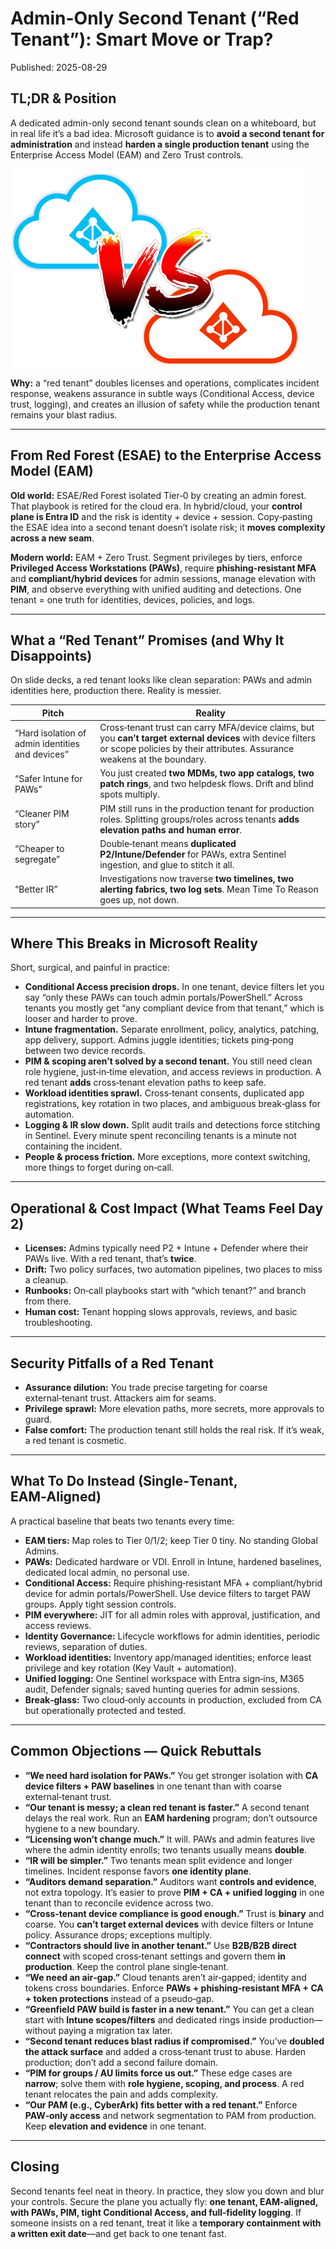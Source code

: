 # Admin-Only Second Tenant (“Red Tenant”): Smart Move or Trap?
Published: 2025-08-29

## TL;DR & Position
A dedicated admin-only second tenant sounds clean on a whiteboard, but in real life it’s a bad idea. Microsoft guidance is to **avoid a second tenant for administration** and instead **harden a single production tenant** using the Enterprise Access Model (EAM) and Zero Trust controls.

![](assets/Red%20Tenant%20Smart%20move%20or%20trap/2025-08-29-01-03-39.png)

**Why:** a “red tenant” doubles licenses and operations, complicates incident response, weakens assurance in subtle ways (Conditional Access, device trust, logging), and creates an illusion of safety while the production tenant remains your blast radius.

---

## From Red Forest (ESAE) to the Enterprise Access Model (EAM)
**Old world:** ESAE/Red Forest isolated Tier‑0 by creating an admin forest. That playbook is retired for the cloud era. In hybrid/cloud, your **control plane is Entra ID** and the risk is identity + device + session. Copy‑pasting the ESAE idea into a second tenant doesn’t isolate risk; it **moves complexity across a new seam**.

**Modern world:** EAM + Zero Trust. Segment privileges by tiers, enforce **Privileged Access Workstations (PAWs)**, require **phishing‑resistant MFA** and **compliant/hybrid devices** for admin sessions, manage elevation with **PIM**, and observe everything with unified auditing and detections. One tenant = one truth for identities, devices, policies, and logs.

---

## What a “Red Tenant” Promises (and Why It Disappoints)
On slide decks, a red tenant looks like clean separation: PAWs and admin identities here, production there. Reality is messier.

| Pitch | Reality |
|---|---|
| “Hard isolation of admin identities and devices” | Cross‑tenant trust can carry MFA/device claims, but you **can’t target external devices** with device filters or scope policies by their attributes. Assurance weakens at the boundary. |
| “Safer Intune for PAWs” | You just created **two MDMs, two app catalogs, two patch rings**, and two helpdesk flows. Drift and blind spots multiply. |
| “Cleaner PIM story” | PIM still runs in the production tenant for production roles. Splitting groups/roles across tenants **adds elevation paths and human error**. |
| “Cheaper to segregate” | Double‑tenant means **duplicated P2/Intune/Defender** for PAWs, extra Sentinel ingestion, and glue to stitch it all. |
| “Better IR” | Investigations now traverse **two timelines, two alerting fabrics, two log sets**. Mean Time To Reason goes up, not down. |

---

## Where This Breaks in Microsoft Reality
Short, surgical, and painful in practice:

- **Conditional Access precision drops.** In one tenant, device filters let you say “only these PAWs can touch admin portals/PowerShell.” Across tenants you mostly get “any compliant device from that tenant,” which is looser and harder to prove.
- **Intune fragmentation.** Separate enrollment, policy, analytics, patching, app delivery, support. Admins juggle identities; tickets ping‑pong between two device records.
- **PIM & scoping aren’t solved by a second tenant.** You still need clean role hygiene, just‑in‑time elevation, and access reviews in production. A red tenant **adds** cross‑tenant elevation paths to keep safe.
- **Workload identities sprawl.** Cross‑tenant consents, duplicated app registrations, key rotation in two places, and ambiguous break‑glass for automation.
- **Logging & IR slow down.** Split audit trails and detections force stitching in Sentinel. Every minute spent reconciling tenants is a minute not containing the incident.
- **People & process friction.** More exceptions, more context switching, more things to forget during on‑call.

---

## Operational & Cost Impact (What Teams Feel Day 2)
- **Licenses:** Admins typically need P2 + Intune + Defender where their PAWs live. With a red tenant, that’s **twice**.
- **Drift:** Two policy surfaces, two automation pipelines, two places to miss a cleanup.
- **Runbooks:** On‑call playbooks start with “which tenant?” and branch from there.
- **Human cost:** Tenant hopping slows approvals, reviews, and basic troubleshooting.

---

## Security Pitfalls of a Red Tenant
- **Assurance dilution:** You trade precise targeting for coarse external‑tenant trust. Attackers aim for seams.
- **Privilege sprawl:** More elevation paths, more secrets, more approvals to guard.
- **False comfort:** The production tenant still holds the real risk. If it’s weak, a red tenant is cosmetic.

---

## What To Do Instead (Single‑Tenant, EAM‑Aligned)
A practical baseline that beats two tenants every time:

- **EAM tiers:** Map roles to Tier 0/1/2; keep Tier 0 tiny. No standing Global Admins.
- **PAWs:** Dedicated hardware or VDI. Enroll in Intune, hardened baselines, dedicated local admin, no personal use.
- **Conditional Access:** Require phishing‑resistant MFA + compliant/hybrid device for admin portals/PowerShell. Use device filters to target PAW groups. Apply tight session controls.
- **PIM everywhere:** JIT for all admin roles with approval, justification, and access reviews.
- **Identity Governance:** Lifecycle workflows for admin identities, periodic reviews, separation of duties.
- **Workload identities:** Inventory app/managed identities; enforce least privilege and key rotation (Key Vault + automation).
- **Unified logging:** One Sentinel workspace with Entra sign‑ins, M365 audit, Defender signals; saved hunting queries for admin sessions.
- **Break‑glass:** Two cloud‑only accounts in production, excluded from CA but operationally protected and tested.

---

## Common Objections — Quick Rebuttals
- **“We need hard isolation for PAWs.”** You get stronger isolation with **CA device filters + PAW baselines** in one tenant than with coarse external‑tenant trust.
- **“Our tenant is messy; a clean red tenant is faster.”** A second tenant delays the real work. Run an **EAM hardening** program; don’t outsource hygiene to a new boundary.
- **“Licensing won’t change much.”** It will. PAWs and admin features live where the admin identity enrolls; two tenants usually means **double**.
- **“IR will be simpler.”** Two tenants mean split evidence and longer timelines. Incident response favors **one identity plane**.
- **“Auditors demand separation.”** Auditors want **controls and evidence**, not extra topology. It’s easier to prove **PIM + CA + unified logging** in one tenant than to reconcile evidence across two.
- **“Cross‑tenant device compliance is good enough.”** Trust is **binary** and coarse. You **can’t target external devices** with device filters or Intune policy. Assurance drops; exceptions multiply.
- **“Contractors should live in another tenant.”** Use **B2B/B2B direct connect** with scoped cross‑tenant settings and govern them **in production**. Keep the control plane single‑tenant.
- **“We need an air‑gap.”** Cloud tenants aren’t air‑gapped; identity and tokens cross boundaries. Enforce **PAWs + phishing‑resistant MFA + CA + token protections** instead of a pseudo‑gap.
- **“Greenfield PAW build is faster in a new tenant.”** You can get a clean start with **Intune scopes/filters** and dedicated rings inside production—without paying a migration tax later.
- **“Second tenant reduces blast radius if compromised.”** You’ve **doubled the attack surface** and added a cross‑tenant trust to abuse. Harden production; don’t add a second failure domain.
- **“PIM for groups / AU limits force us out.”** These edge cases are **narrow**; solve them with **role hygiene, scoping, and process**. A red tenant relocates the pain and adds complexity.
- **“Our PAM (e.g., CyberArk) fits better with a red tenant.”** Enforce **PAW‑only access** and network segmentation to PAM from production. Keep **elevation and evidence** in one tenant.

---

## Closing
Second tenants feel neat in theory. In practice, they slow you down and blur your controls. Secure the plane you actually fly: **one tenant, EAM‑aligned, with PAWs, PIM, tight Conditional Access, and full‑fidelity logging**. If someone insists on a red tenant, treat it like a **temporary containment with a written exit date**—and get back to one tenant fast.
